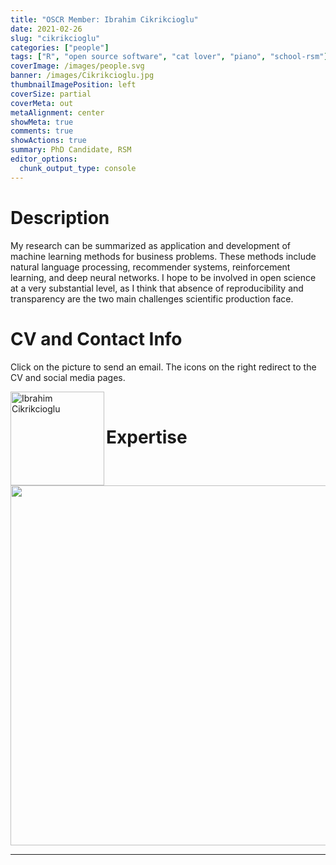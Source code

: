 ```yaml
---
title: "OSCR Member: Ibrahim Cikrikcioglu"
date: 2021-02-26
slug: "cikrikcioglu"
categories: ["people"]
tags: ["R", "open source software", "cat lover", "piano", "school-rsm"] # top 3 categories + unique + school
coverImage: /images/people.svg
banner: /images/Cikrikcioglu.jpg
thumbnailImagePosition: left
coverSize: partial
coverMeta: out
metaAlignment: center
showMeta: true
comments: true
showActions: true
summary: PhD Candidate, RSM
editor_options: 
  chunk_output_type: console
---
```




# Description

My research can be summarized as application and development of machine learning methods for business problems. These methods include natural language processing, recommender systems, reinforcement learning, and deep neural networks. I hope to be involved in open science at a very substantial level, as I think that absence of reproducibility and transparency are the two main challenges scientific production face.

# CV and Contact Info

Click on the picture to send an email. The icons on the right redirect to the CV and social media pages.

<!-- EMAIL -->
<p>
  <a href="mailto:cikrikcioglu@rsm.nl">
  <img border="0" alt="Ibrahim Cikrikcioglu" src="/images/Cikrikcioglu.jpg" width="150" height="150" align="left">
  </a>
</p>

<!-- CV -->
<p align="center">
  <a href="https://drive.google.com/file/d/1KGXCRQqgYkYFyXjC1roUN7T4y2_Ddhhx/view?usp=sharing" class="fa fa-file fa-2x" style="color:#00B969;">
  </a>
</p>

<!-- GITHUB -->
<p align="center">
  <a href="https://github.com/ibrahimciko" class="fa fa-github fa-2x" style="color:#000000;">
  </a>
</p>

<!-- LINKEDIN -->
<p align="center">
  <a href="https://www.linkedin.com/in/ibrahim-cikrikcioglu-750248b6/" class="fa fa-linkedin fa-2x" style="color:#000000;">
  </a>
</p>

<BR>

# Expertise

<img src="{{< blogdown/postref >}}index_files/figure-html/radarPlot-1.png" width="576" />

***


